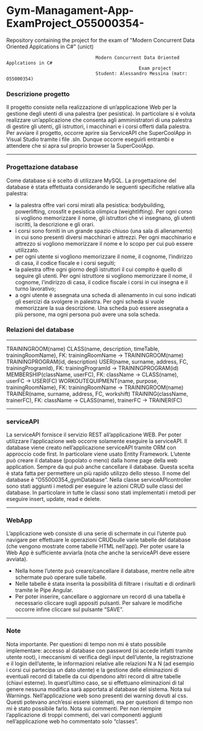 # Gym-Managament-App-ExamProject_O55000354-
Repository containing the project for the exam of "Modern Concurrent Data Oriented Applcations in C#" (unict)


                                     Modern Concurrent Data Oriented Applcations in C#
                                                     Exam project
                                     Student: Alessandro Messina (matr: O55000354)

### Descrizione progetto
Il progetto consiste nella realizzazione di un’applicazione Web per la gestione degli utenti di una palestra (per
pesistica). In particolare si è voluta realizzare un’applicazione che consenta agli amministratori di una palestra di
gestire gli utenti, gli istruttori, i macchinari e i corsi offerti dalla palestra.
Per avviare il progetto, occorre aprire sia ServiceAPI che SuperCoolApp in Visual Studio tramite i file .sln. Dunque
occorre eseguirli entrambi e attendere che si apra sul proprio browser la SuperCoolApp.
________________________

### Progettazione database
Come database si è scelto di utilizzare MySQL. La progettazione del database è stata effettuata considerando le seguenti specifiche relative alla palestra:
- la palestra offre vari corsi mirati alla pesistica: bodybuilding, powerlifting, crossfit e pesistica olimpica (weightlifting). Per  ogni corso si vogliono memorizzare il nome, gli istruttori che vi insegnano, gli utenti iscritti, la descrizione e gli orari.
- i corsi sono forniti in un grande spazio chiuso (una sala di allenamento) in cui sono presenti diversi macchinari e attrezzi. Per   ogni macchinario e attrezzo si vogliono memorizzare il nome e lo scopo per cui può essere utilizzato.
- per ogni utente si vogliono memorizzare il nome, il cognome, l’indirizzo di casa, il codice fiscale e i corsi seguiti;
- la palestra offre ogni giorno degli istruttori il cui compito è quello di seguire gli utenti. Per ogni istruttore si vogliono memorizzare il nome, il cognome, l’indirizzo di casa, il codice fiscale i corsi in cui insegna e il turno lavorativo;
- a ogni utente è assegnata una scheda di allenamento in cui sono indicati gli esercizi da svolgere in palestra. Per ogni scheda si 
  vuole memorizzare la sua descrizione. Una scheda può essere assegnata a più persone, ma ogni persona può avere una sola scheda.


### Relazioni del database
----------------------
  TRAININGROOM(name)
CLASS(name, description, timeTable, trainingRoomName), FK: trainingRoomName -> TRAININGROOM(name)
TRAININGPROGRAM(id, description)
USER(name, surname, address, FC, trainingProgramId), FK: trainingProgramId -> TRAININGPROGRAM(id)
MEMBERSHIP(className, userFC), FK: className -> CLASS(name), userFC -> USER(FC)
WORKOUTEQUIPMENT(name, purpose, trainingRoomName), FK: trainingRoomName -> TRAININGROOM(name)
TRAINER(name, surname, address, FC, workshift)
TRAINING(className, trainerFC), FK: className -> CLASS(name), trainerFC -> TRAINER(FC)
________________________

### serviceAPI
La serviceAPI fornisce il servizio REST all’applicazione WEB. Per poter utilizzare l’applicazione web occorre solamente eseguire la serviceAPI.
  Il database viene creato nell’applicazione serviceAPI tramite ORM con approccio code first. In particolare viene usato Entity Framework. L’utente può creare il database (popolato o meno) dalla home page della web application. Sempre da qui può anche cancellare il database. Questa scelta è stata fatta per permettere un più rapido utilizzo dello stesso. Il nome del database è “O55000354_gymDatabase”.
   Nella classe serviceAPIcontroller sono stati aggiunti i metodi per eseguire le azioni CRUD sulle classi del database. In particolare in tutte le classi sono stati implementati i metodi per eseguire insert, update, read e delete.
________________________

### WebApp
L’applicazione web consiste di una serie di schermate in cui l’utente può navigare per effettuare le operazioni CRUDsulle varie tabelle del database (che vengono mostrate come tabelle HTML nell’app). Per poter usare la Web App è sufficiente avviarla (nota che anche la serviceAPI deve essere avviata).
- Nella home l’utente può creare/cancellare il database, mentre nelle altre schermate può operare sulle tabelle.
- Nelle tabelle è stata inserita la possibilità di filtrare i risultati e di ordinarli tramite le Pipe Angular.
- Per poter inserire, cancellare o aggiornare un record di una tabella è necessario cliccare sugli appositi pulsanti. Per salvare le modifiche occorre infine cliccare sul pulsante “SAVE”.
________________________

### Note
Nota importante. Per questioni di tempo non mi è stato possibile implementare: accesso al database con password (si accede infatti tramite utente root), i meccanismi di verifica degli input dell’utente, la registrazione e il login dell’utente, le informazioni relative alle relazioni N a N (ad esempio i corsi cui partecipa un dato utente) e la gestione delle eliminazioni di eventuali record di tabelle da cui dipendono altri record di altre tabelle (chiavi esterne). In quest’ultimo caso, se si effettuano eliminazioni di tal genere nessuna modifica sarà apportata al database del sistema.
Nota sui Warnings. Nell’applicazione web sono presenti dei warning dovuti al css. Questi potevano anch’essi essere sistemati, ma per questioni di tempo non mi è stato possibile farlo.
Nota sui commenti. Per non riempire l’applicazione di troppi commenti, dei vari componenti aggiunti nell’applicazione web ho commentato solo “classes”.
